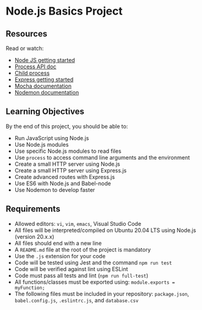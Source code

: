 # Node.js Basics Project

## Resources
Read or watch:
- [Node JS getting started](https://nodejs.org/en/docs/guides/getting-started-guide/)
- [Process API doc](https://nodejs.org/api/process.html)
- [Child process](https://nodejs.org/api/child_process.html)
- [Express getting started](https://expressjs.com/en/starter/installing.html)
- [Mocha documentation](https://mochajs.org/)
- [Nodemon documentation](https://nodemon.io/)

## Learning Objectives
By the end of this project, you should be able to:
- Run JavaScript using Node.js
- Use Node.js modules
- Use specific Node.js modules to read files
- Use `process` to access command line arguments and the environment
- Create a small HTTP server using Node.js
- Create a small HTTP server using Express.js
- Create advanced routes with Express.js
- Use ES6 with Node.js and Babel-node
- Use Nodemon to develop faster

## Requirements
- Allowed editors: `vi`, `vim`, `emacs`, Visual Studio Code
- All files will be interpreted/compiled on Ubuntu 20.04 LTS using Node.js (version 20.x.x)
- All files should end with a new line
- A `README.md` file at the root of the project is mandatory
- Use the `.js` extension for your code
- Code will be tested using Jest and the command `npm run test`
- Code will be verified against lint using ESLint
- Code must pass all tests and lint (`npm run full-test`)
- All functions/classes must be exported using: `module.exports = myFunction;`
- The following files must be included in your repository: `package.json`, `babel.config.js`, `.eslintrc.js`, and `database.csv`